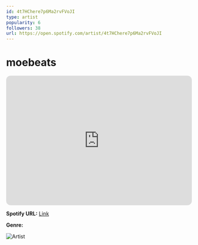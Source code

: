 ```yaml
---
id: 4t7HChere7p6Ma2rvFVoJI
type: artist
popularity: 6
followers: 38
url: https://open.spotify.com/artist/4t7HChere7p6Ma2rvFVoJI
---
```

# moebeats

<iframe style="border-radius:12px" src="https://open.spotify.com/embed/artist/4t7HChere7p6Ma2rvFVoJI" width="100%" height="352" frameBorder="0" allowfullscreen="" allow="autoplay; clipboard-write; encrypted-media; fullscreen; picture-in-picture" loading="lazy"></iframe>

**Spotify URL:** [Link](https://open.spotify.com/artist/4t7HChere7p6Ma2rvFVoJI)

**Genre:** 

![Artist](https://i.scdn.co/image/ab6761610000e5eb76ca243d60af3fb6856ce02e)
